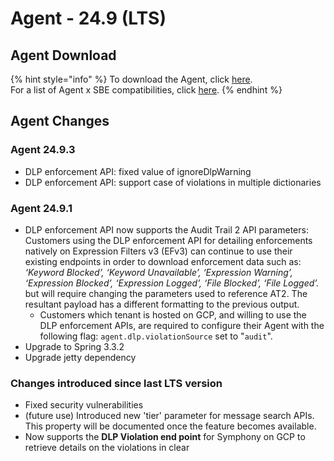 # Agent - 24.9 (LTS)

## Agent Download

{% hint style="info" %}
To download the Agent, click [here](https://static.symphony.com/agent/agent-24.9.3.zip).\
For a list of Agent x SBE compatibilities, click [here](../../agent-guide/sbe-x-agent-compatibility-matrix.md).
{% endhint %}

## Agent Changes

### Agent 24.9.3

* DLP enforcement API: fixed value of ignoreDlpWarning
* DLP enforcement API: support case of violations in multiple dictionaries

### Agent 24.9.1

* DLP enforcement API now supports the Audit Trail 2 API parameters: Customers using the DLP enforcement API for detailing enforcements natively on Expression Filters v3 (EFv3) can continue to use their existing endpoints in order to download enforcement data such as: _‘Keyword Blocked’, ‘Keyword Unavailable’, ‘Expression Warning’, ‘Expression Blocked’, ‘Expression Logged’, ‘File Blocked’, ‘File Logged’._ but will require changing the parameters used to reference AT2. The resultant payload has a different formatting to the previous output.
  * Customers which tenant is hosted on GCP, and willing to use the DLP enforcement APIs, are required to configure their Agent with the following flag: `agent.dlp.violationSource` set to "`audit`".&#x20;
* Upgrade to Spring 3.3.2
* Upgrade jetty dependency

### Changes introduced since last LTS version

* Fixed security vulnerabilities
* (future use) Introduced new 'tier' parameter for message search APIs. This property will be documented once the feature becomes available.
* Now supports the **DLP Violation end point** for Symphony on GCP to retrieve details on the violations in clear
